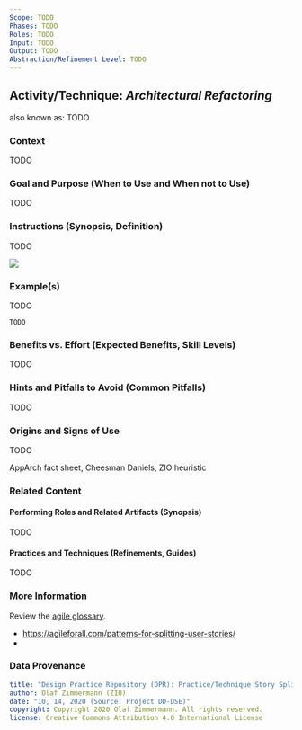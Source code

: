 ```yaml
---
Scope: TODO
Phases: TODO
Roles: TODO
Input: TODO
Output: TODO
Abstraction/Refinement Level: TODO
---
```


<!-- Word budget: 1000-1500 (3-5 A4 pages); the practice descriptions should be readable in 5 to 10 minutes (expert vs. novice reader) -->

Activity/Technique: *Architectural Refactoring*
-----------------------------------------------
<!-- Alternate names or candidate names) can be listed as "Also known as" here. -->
also known as: TODO

<!-- *Note to method engineers):* Terms from Agile Alliance template appear in parenthesis in headings (if it makes sense) -->

### Context

<!-- Keywords, preconditions (input artifacts), performing role -->
TODO


### Goal and Purpose (When to Use and When not to Use)
<!-- TODO, can be a user story, must identify the performing role and the target audience (producer, consumer) -->
TODO 


### Instructions (Synopsis, Definition)
<!-- What to do, artifact to produce; minimum, medium maximum diligence/verbosity (?) -->  
TODO

![](./images/NN.png)


### Example(s)
<!-- Must be concrete, ideally give three ones, one for each verbosity/fidelity level basic, medium, full -->
TODO

~~~
TODO
~~~


### Benefits vs. Effort (Expected Benefits, Skill Levels)
<!-- From AA, should call out what one needs to be able to do on beginner, intermediate, advanced level; as a team -->
TODO


### Hints and Pitfalls to Avoid (Common Pitfalls)
<!-- See ART, don’t overdo etc. -->
TODO


### Origins and Signs of Use
<!-- From PLOPs and from AA -->
TODO

AppArch fact sheet, Cheesman Daniels, ZIO heuristic

### Related Content
<!-- in DPR/OLAF and elsewhere -->


#### Performing Roles and Related Artifacts (Synopsis)
TODO

<!--
|**Role**| Input | Output | Comments |
|:-|:-----:|:------:|:--------:|
|  |  |  |  |
-->


#### Practices and Techniques (Refinements, Guides)
TODO


### More Information 
<!-- Further Reading, Academic Publications) -->
Review the [agile glossary](https://www.agilealliance.org/agile101/agile-glossary/).

* <https://agileforall.com/patterns-for-splitting-user-stories/>
* <!-- TODO AppArch exercise 5, fact sheet, slides: <https://blogs.itemis.com/en/spidr-five-simple-techniques-for-a-perfectly-split-user-story> or the 20 splitting suggestions in <https://xp123.com/articles/twenty-ways-to-split-stories/> -->


### Data Provenance 

```yaml
title: "Design Practice Repository (DPR): Practice/Technique Story Splitting"
author: Olaf Zimmermann (ZIO)
date: "10, 14, 2020 (Source: Project DD-DSE)"
copyright: Copyright 2020 Olaf Zimmermann. All rights reserved.
license: Creative Commons Attribution 4.0 International License
```


